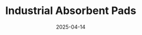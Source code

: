 ---
type: product
layout: product
date: 2025-04-14
sitemap:
  priority: 1
  changefreq: "weekly"

# SEO metadata
seoTitleSuffix: "Auto Mechanics PIG Mats Near Me"
seoDescription: >-
  Nutcracker Pro Industrial Absorbent Pads for Rhode Island auto shops. High-performance PIG Mats with Exxon technology absorb up to 20 oz of oil, solvents, and more. Save with bulk orders and fast shipping.

# Page content
title: "Industrial **Absorbent Pads**"
titlePrefix: "Rhode Island Mechanic Supplies"
description: >-
  Nutcracker Pro Industrial Absorbent Pads (PIG Mats) offer Rhode Island mechanics and dealerships superior spill control. Absorb up to 20 oz of oil, solvents, and chemicals per pad. Bulk cases of 200 pads at $39 ensure cost savings and fast delivery for auto shops.

# benefitsContent
benefitsImages:
  - image: "/images/abspads/product-main.jpg"
    alt: "Nutcracker Pro Absorbent Pads in Rhode Island"

benefitsBlocks:
  - title: "Top Spill Control for Rhode Island Shops"
    text: >-
      Nutcracker PIG Mats absorb oils, solvents, and coolants fast, keeping Rhode Island auto shops clean and safe. Perfect for mechanics and dealerships handling frequent spills.
  - title: "Enhances Workplace Safety"
    text: >-
      These pads reduce slip hazards by containing spills quickly, helping service centers meet OSHA standards and protect technicians and customers.
  - title: "Versatile for Rhode Island Garages"
    text: >-
      From motor oil to chemical solvents, Nutcracker PIG Mats handle multiple liquid types, making them a go-to solution for a variety of Rhode Island auto repair shops.
  - title: "Cost-Saving Bulk Packs"
    text: >-
      Get 200 pads for $39 per case, a budget-friendly option for high-volume Rhode Island service bays. Bulk ordering cuts restocking needs and boosts efficiency.
  - title: "Durable and Tear-Resistant"
    text: >-
      Sonic-bonded polypropylene ensures Nutcracker PIG Mats withstand heavy use without fraying, ideal for busy technicians in any auto facility.
  - title: "Boosts Shop Efficiency"
    text: >-
      Place these pads in high-risk areas to prevent workflow disruptions. Mechanics benefit from quick, hassle-free spill cleanup and less downtime.
  - title: "Eco-Conscious Design"
    text: >-
      Made with Exxon technology, these pads offer high performance while supporting sustainability goals through efficient liquid absorption.
  - title: "Fast Shipping to Rhode Island"
    text: >-
      Nutcracker ensures quick delivery of PIG Mats to Rhode Island auto shops, keeping your garage stocked with essential spill control supplies.
  - title: "Customizable Pad Size"
    text: >-
      Perforated design lets technicians tear pads to fit any spill, maximizing efficiency and reducing waste in Rhode Island repair shops.

# testimonials section
testimonials:
  items:
    - name: "Mike"
      text: >-
        These PIG Mats are a lifesaver in my Rhode Island shop. They soak up oil spills fast and keep the floor clean. Great price for 200 pads.
    - name: "Jenny"
      text: >-
        We use Nutcracker PIG Mats in our dealership. They handle coolant and oil spills like a charm. Fast shipping to Rhode Island keeps us stocked.
    - name: "Dave"
      text: >-
        Best absorbent pads I’ve used. They suck up grease and solvents quick, no mess left behind. They’re our go-to product here in Rhode Island.
    - name: "Laura"
      text: >-
        Our garage relies on these pads. They’re strong, soak up everything, and the bulk case saves us cash. Rhode Island shops need these!
    - name: "Tony"
      text: >-
        These pads make cleanup easy. Oil spills vanish in seconds, and they don’t tear apart like cheaper ones. Essential for my auto shop in Rhode Island.
    - name: "Samantha"
      text: >-
        Nutcracker PIG Mats are great for our service center. They handle tough spills and keep things safe. Good quality and value.
    - name: "Pete"
      text: >-
        I use these in my repair shop. They’re awesome for oil and chemical spills. The box of 200 lasts us a while without needing to reorder.
    - name: "Kelly"
      text: >-
        These pads are tough and soak up spills fast. No fraying, no hassle. They’re a must-have for any busy auto shop.
    - name: "Chris"
      text: >-
        Nutcracker PIG Mats work great for my shop. They clean up oil and coolant spills quick, and the price is right for bulk orders.

# FAQ section
faq:
  titleColored: "F.A.Q."
  questions:
    - question: "Can I get Nutcracker PIG Mats delivered fast in Rhode Island?"
      answer: >-
        Absolutely. Nutcracker ships quickly to Rhode Island, so your auto shop or dealership always has a steady supply of absorbent PIG Mats ready for use.
    - question: "Are these absorbent pads suitable for Rhode Island auto mechanics?"
      answer: >-
        Yes, Nutcracker PIG Mats are perfect for Rhode Island mechanics. They absorb oil, solvents, and chemicals fast while staying durable under pressure.
    - question: "How much liquid can each pad absorb?"
      answer: >-
        Each pad holds between 17–20 oz of oil, coolants, or chemicals. Great for managing heavy spills in busy Rhode Island shops and service bays.
    - question: "Can these pads handle chemical spills?"
      answer: >-
        Yes, Nutcracker PIG Mats absorb not only oils but also harsh solvents and chemicals, offering reliable spill control across various industries.
    - question: "How durable are these absorbent pads?"
      answer: >-
        Made from sonic-bonded polypropylene, these pads resist tearing and stand up to rough use in high-volume environments like Rhode Island repair centers.
    - question: "What makes them eco-friendly?"
      answer: >-
        Nutcracker uses Exxon technology to reduce material waste and improve liquid absorption, making them a responsible choice for Rhode Island garages.
    - question: "How do the perforations help?"
      answer: >-
        The perforated design allows technicians to tear pads to the exact size needed. This prevents unnecessary waste and increases efficiency in Rhode Island shops.
    - question: "How are these pads packaged?"
      answer: >-
        Nutcracker PIG Mats come in a box of 200 with a dispenser slot for quick access—perfect for Rhode Island auto shops that need reliable, accessible supplies.
---